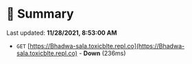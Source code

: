 # 📖 Summary
Last updated: **11/28/2021, 8:53:00 AM**

- `GET` [https://Bhadwa-sala.toxicblte.repl.co](https://Bhadwa-sala.toxicblte.repl.co) - **Down** (236ms)
